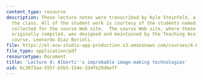 ```yaml
---
content_type: resource
description: These lecture notes were transcribed by Kyle Steinfeld, a student in
  the class. All of the student work is courtesy of the students named, and was originally
  collected for the course Web site.  The course Web site, where these notes were
  originally compiled, was designed and maintained by the Teaching Assistant of the
  course, Leonardo Diaz Borioli.
file: https://ol-ocw-studio-app-production.s3.amazonaws.com/courses/4-638-drawings-numbers-five-centuries-of-digital-design-fall-2002/8c3073aa555fb5b5154e2d4fb29dbeff_lecture_4.pdf
file_type: application/pdf
resourcetype: Document
title: 'Lecture 4: Alberti''s improbable image-making technologies'
uid: 8c3073aa-555f-b5b5-154e-2d4fb29dbeff
---
```

